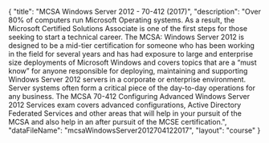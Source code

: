 {
	"title": "MCSA Windows Server 2012 - 70-412 (2017)",
	"description": "Over 80% of computers run Microsoft Operating systems. As a result, the Microsoft Certified Solutions Associate is one of the first steps for those seeking to start a technical career. The MCSA: Windows Server 2012 is designed to be a mid-tier certification for someone who has been working in the field for several years and has had exposure to large and enterprise size deployments of Microsoft Windows and covers topics that are a “must know” for anyone responsible for deploying, maintaining and supporting Windows Server 2012 servers in a corporate or enterprise environment. Server systems often form a critical piece of the day-to-day operations for any business. The MCSA 70-412 Configuring Advanced Windows Server 2012 Services exam covers advanced configurations, Active Directory Federated Services and other areas that will help in your pursuit of the MCSA and also help in an after pursuit of the MCSE certification.",
	"dataFileName": "mcsaWindowsServer2012704122017",
	"layout": "course"
}